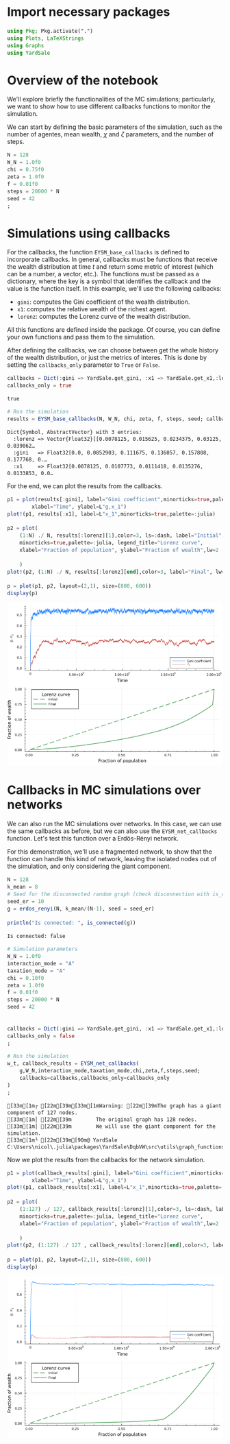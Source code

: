 # Import necessary packages

```julia
using Pkg; Pkg.activate(".")
using Plots, LaTeXStrings
using Graphs
using YardSale
```

# Overview of the notebook

We'll explore briefly the functionalities of the MC simulations; particularly, we want to show how to use different callbacks functions to monitor the simulation.

We can start by defining the basic parameters of the simulation, such as the number of agentes, mean wealth, $\chi$ and $\zeta$ parameters, and the number of steps.

```julia
N = 128
W_N = 1.0f0
chi = 0.75f0
zeta = 1.0f0
f = 0.01f0
steps = 20000 * N
seed = 42
;
```

# Simulations using callbacks

For the callbacks, the function `EYSM_base_callbacks` is defined to incorporate callbacks.
In general, callbacks must be functions that receive the wealth distribution at time $t$ and return some metric of interest (which can be a number, a vector, etc.).
The functions must be passed as a dictionary, where the key is a symbol that identifies the callback and the value is the function itself.
In this example, we'll use the following callbacks:

- `gini`: computes the Gini coefficient of the wealth distribution.
- `x1`: computes the relative wealth of the richest agent.
- `lorenz`: computes the Lorenz curve of the wealth distribution.

All this functions are defined inside the package. Of course, you can define your own functions and pass them to the simulation.

After defining the callbacks, we can choose between get the whole history of the wealth distribution, or just the metrics of interes. This is done by setting the `callbacks_only` parameter to `True` or `False`.

```julia
callbacks = Dict(:gini => YardSale.get_gini, :x1 => YardSale.get_x1,:lorenz => YardSale.get_lorenz)
callbacks_only = true
```

    true

```julia
# Run the simulation
results = EYSM_base_callbacks(N, W_N, chi, zeta, f, steps, seed; callbacks=callbacks, callbacks_only=callbacks_only)
```

    Dict{Symbol, AbstractVector} with 3 entries:
      :lorenz => Vector{Float32}[[0.0078125, 0.015625, 0.0234375, 0.03125, 0.039062…
      :gini   => Float32[0.0, 0.0852903, 0.111675, 0.136057, 0.157808, 0.177768, 0.…
      :x1     => Float32[0.0078125, 0.0107773, 0.0111418, 0.0135276, 0.0133853, 0.0…

For the end, we can plot the results from the callbacks.

```julia
p1 = plot(results[:gini], label="Gini coefficient",minorticks=true,palette=:julia,
        xlabel="Time", ylabel=L"g,x_1")
plot!(p1, results[:x1], label=L"x_1",minorticks=true,palette=:julia)

p2 = plot(
    (1:N) ./ N, results[:lorenz][1],color=3, ls=:dash, label="Initial",
    minorticks=true,palette=:julia, legend_title="Lorenz curve",
    xlabel="Fraction of population", ylabel="Fraction of wealth",lw=2

    )
plot!(p2, (1:N) ./ N, results[:lorenz][end],color=3, label="Final", lw=2)

p = plot(p1, p2, layout=(2,1), size=(800, 600))
display(p)
```

![EYSM Base Time Evolution](output_9_0.png)

# Callbacks in MC simulations over networks

We can also run the MC simulations over networks. In this case, we can use the same
callbacks as before, but we can also use the `EYSM_net_callbacks` function. Let's test this
function over a Erdös-Rényi network.

For this demonstration, we'll use a fragmented network, to show that the function can handle
this kind of network, leaving the isolated nodes out of the simulation, and only considering
the giant component.

```julia
N = 128
k_mean = 8
# Seed for the disconnected random graph (check disconnection with is_connected(g))
seed_er = 10
g = erdos_renyi(N, k_mean/(N-1), seed = seed_er)

println("Is connected: ", is_connected(g))
```

    Is connected: false

```julia
# Simulation parameters
W_N = 1.0f0
interaction_mode = "A"
taxation_mode = "A"
chi = 0.10f0
zeta = 1.0f0
f = 0.01f0
steps = 20000 * N
seed = 42


callbacks = Dict(:gini => YardSale.get_gini, :x1 => YardSale.get_x1,:lorenz => YardSale.get_lorenz)
callbacks_only = false
;
```

```julia
# Run the simulation
w_t, callback_results = EYSM_net_callbacks(
    g,W_N,interaction_mode,taxation_mode,chi,zeta,f,steps,seed;
    callbacks=callbacks,callbacks_only=callbacks_only
)
;
```

    [33m[1m┌ [22m[39m[33m[1mWarning: [22m[39mThe graph has a giant component of 127 nodes.
    [33m[1m│ [22m[39m        The original graph has 128 nodes.
    [33m[1m│ [22m[39m        We will use the giant component for the simulation.
    [33m[1m└ [22m[39m[90m@ YardSale C:\Users\nicol\.julia\packages\YardSale\DqbVW\src\utils\graph_functions.jl:26[39m

Now we plot the results from the callbacks for the network simulation.

```julia
p1 = plot(callback_results[:gini], label="Gini coefficient",minorticks=true,palette=:julia,
        xlabel="Time", ylabel=L"g,x_1")
plot!(p1, callback_results[:x1], label=L"x_1",minorticks=true,palette=:julia)

p2 = plot(
    (1:127) ./ 127, callback_results[:lorenz][1],color=3, ls=:dash, label="Initial",
    minorticks=true,palette=:julia, legend_title="Lorenz curve",
    xlabel="Fraction of population", ylabel="Fraction of wealth",lw=2

    )
plot!(p2, (1:127) ./ 127 , callback_results[:lorenz][end],color=3, label="Final", lw=2)

p = plot(p1, p2, layout=(2,1), size=(800, 600))
display(p)
```
![EYSM Net Time Evolution](output_15_0.png)